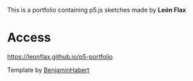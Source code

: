 This is a portfolio containing p5.js sketches made by **León Flax**

# Access

https://leonflax.github.io/p5-portfolio

Template by [BenjaminHabert](https://github.com/BenjaminHabert)

